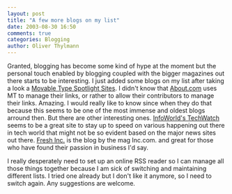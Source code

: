 ```yaml
---
layout: post
title: "A few more blogs on my list"
date: 2003-08-30 16:50
comments: true
categories: Blogging
author: Oliver Thylmann
---
```



Granted, blogging has become some kind of hype at the moment but the personal touch enabled by blogging coupled with the bigger magazines out there starts to be interesting. I just added some blogs on my list after taking a look a [Movable Type Spotlight Sites](http://www.movabletype.org/spotlight-full.shtml). I didn't know that [About.com](http://www.about.com/) uses MT to manage their links, or rather to allow their contributors to manage their links. Amazing. I would really like to know since when they do that because this seems to be one of the most immense and oldest blogs arround then. But there are other interesting ones. [InfoWorld's TechWatch](http://archive.infoworld.com/techwatch/) seems to be a great site to stay up to speed on various happening out there in tech world that might not be so evident based on the major news sites out there. [Fresh Inc.](http://blog.inc.com/) is the blog by the mag Inc.com. and great for those who have found their passion in business I'd say. 

I really desperately need to set up an online RSS reader so I can manage all those things together because I am sick of switching and maintaining different lists. I tried one already but I don't like it anymore, so I need to switch again. Any suggestions are welcome.


